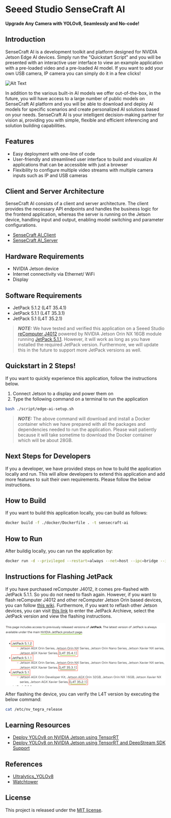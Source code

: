 # Seeed Studio SenseCraft AI

**Upgrade Any Camera with YOLOv8, Seamlessly and No-code!**

## Introduction

SenseCraft AI is a development toolkit and platform designed for NVIDIA Jetson Edge AI devices. Simply run the "Quickstart Script" and you will be presented with an interactive user interface to view an example application with a pre-loaded video and a pre-loaded AI model. If you want to add your own USB camera, IP camera you can simply do it in a few clicks!

![Alt Text](./docs/video.gif)

In addition to the various built-in AI models we offer out-of-the-box, in the future, you will have access to a large number of public models on SenseCraft AI platform and you will be able to download and deploy AI models for specific scenarios and create personalized AI solutions based on your needs. SenseCraft AI is your intelligent decision-making partner for vision ai, providing you with simple, flexible and efficient inferencing and solution building capabilities.

## Features

- Easy deployment with one-line of code
- User-friendly and streamlined user interface to build and visualize AI applications that can be accessible with just a
  browser
- Flexibility to configure multiple video streams with multiple camera inputs such as IP and USB cameras

## Client and Server Architecture

SenseCraft AI consists of a client and server architecture. The client provides the necessary API endpoints and handles the business logic for the frontend application, whereas the server is running on the Jetson device, handling input and output, enabling model switching and parameter configurations.

- [SenseCraft AI_Client](https://github.com/Seeed-Studio/SenseCraft-AI-webUI)
- [SenseCraft AI_Server](https://github.com/Seeed-Studio/SenseCraft-AI-Edge)

## **Hardware Requirements**

- NVIDIA Jetson device
- Internet connectivity via Ethernet/ WiFi
- Display

## **Software Requirements**

- JetPack 5.1.2 (L4T 35.4.1) 
- JetPack 5.1.1 (L4T 35.3.1) 
- JetPack 5.1 (L4T 35.2.1)

> **_NOTE:_** We have tested and verified this application on a Seeed Studio [reComputer J4012](https://www.seeedstudio.com/reComputer-J4012-w-o-power-adapter-p-5628.html) powered by  NVIDIA Jetson Orin NX 16GB module running [JetPack 5.1.1](https://developer.nvidia.com/embedded/jetpack-sdk-511). However, it will work as long as you have installed the required JetPack version. Furthermore, we will update this in the future to support more JetPack versions as well.

## **Quickstart in 2 Steps!**

If you want to quickly experience this application, follow the instructions below.

1. Connect Jetson to a display and power them on
2. Type the following command on a terminal to run the application

```sh
bash ./script/edge-ai-setup.sh
```

> **_NOTE:_** The above command will download and install a Docker container which we have prepared with all the packages and
dependencies needed to run the application. Please wait patiently because it will take sometime to download the Docker
container which will be about 28GB.

## Next Steps for Developers

If you a developer, we have provided steps on how to build the application locally and run. This will allow developers to extend this application and add more features to suit their own requirements. Please follow the below instructions.

## How to Build

If you want to build this application locally, you can build as follows:

```sh
docker build -f ./docker/Dockerfile . -t sensecraft-ai
```

## How to Run

After buildig locally, you can run the application by:

```sh
docker run -d --privileged --restart=always --net=host --ipc=bridge --ipc=host --pid=host --runtime nvidia --gpus all -e DISPLAY=:0 -e EDGEAI_PORT="46654" -e EDGEAI_MODELS_PATH="/var/lib/edge/models" -e EDGEAI_SOURCES_PATH="/var/lib/edge/sources" -e EDGEAI_CONFIGS_PATH="/var/lib/edge/configs" --mount source=edge-gateway-container,target=/var/lib/edge  -v /dev:/dev -v /tmp/.X11-unix/:/tmp/.X11-unix -v /var/run/dbus/system_bus_socket:/var/run/dbus/system_bus_socket --name=sensecraft-ai sensecraft-ai
```

## Instructions for Flashing JetPack

If you have purchased reComputer J4012, it comes pre-flashed with JetPack 5.1.1. So you do not need to flash again. However, if you want to flash reComputer J4012 and other reComputer Jetson Orin based devices, you can follow [this wiki](https://wiki.seeedstudio.com/reComputer_J4012_Flash_Jetpack). Furthermore, if you want to reflash other Jetson devices, you can visit [this link](https://developer.nvidia.com/embedded/jetpack-archive) to enter the JetPack Archieve, select the JetPack version and view the flashing instructions.

![jetpack](./docs/img_3.png)

After flashing the device, you can verify the L4T version by executing the below command:

```sh
cat /etc/nv_tegra_release
```

## Learning Resources

- [Deploy YOLOv8 on NVIDIA Jetson using TensorRT](https://wiki.seeedstudio.com/YOLOv8-TRT-Jetson)
- [Deploy YOLOv8 on NVIDIA Jetson using TensorRT and DeepStream SDK Support](https://wiki.seeedstudio.com/YOLOv8-DeepStream-TRT-Jetson)

## References

- [Ultralytics_YOLOv8](https://github.com/ultralytics/ultralytics)
- [Watchtower](https://github.com/containrrr/watchtower)

## License

This project is released under the [MIT license](LICENSES).
